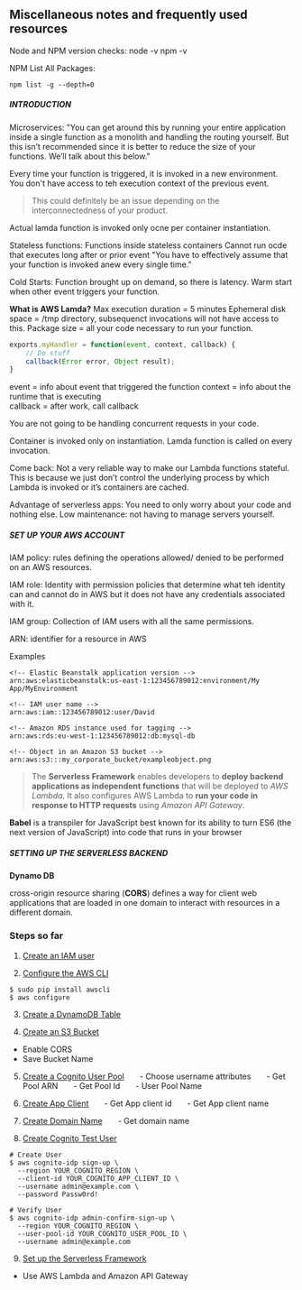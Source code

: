 ## Miscellaneous notes and frequently used resources

Node and NPM version checks: 
	node -v
	npm -v

NPM List All Packages: 

	npm list -g --depth=0

##### INTRODUCTION

Microservices: 
"You can get around this by running your entire application inside a single function as a monolith and handling the routing yourself. But this isn’t recommended since it is better to reduce the size of your functions. We’ll talk about this below."

Every time your function is triggered, it is invoked in a new environment. You don't have access to teh execution context of the previous event. 

> This could definitely be an issue depending on the interconnectedness of your product. 

Actual lamda function is invoked only ocne per container instantiation. 


Stateless functions: 
Functions inside stateless containers
Cannot run ocde that executes long after or prior event
"You have to effectively assume that your function is invoked anew every single time."

Cold Starts: 
Function brought up on demand, so there is latency. 
Warm start when other event triggers your function.

**What is AWS Lamda?**
Max execution duration = 5 minutes
Ephemeral disk space = /tmp directory, subsequenct invocations will not have access to this.
Package size = all your code necessary to run your function. 


```javascript
exports.myHandler = function(event, context, callback) {
	// Do stuff
	callback(Error error, Object result);
}
```

event = info about event that triggered the function
context = info about the runtime that is executing  
callback = after work, call callback

You are not going to be handling concurrent requests in your code. 

Container is invoked only on instantiation. Lamda function is called on every invocation. 

Come back: Not a very reliable way to make our Lambda functions stateful. This is because we just don’t control the underlying process by which Lambda is invoked or it’s containers are cached.


Advantage of serverless apps: 
You need to only worry about your code and nothing else. Low maintenance: not having to manage servers yourself. 

##### SET UP YOUR AWS ACCOUNT

IAM policy: rules defining the operations allowed/ denied to be performed on an AWS resources. 

IAM role: Identity with permission policies that determine what teh identity can and cannot do in AWS but it does not have any credentials associated with it. 

IAM group: Collection of IAM users with all the same permissions. 

ARN: identifier for a resource in AWS

Examples

```
<!-- Elastic Beanstalk application version -->
arn:aws:elasticbeanstalk:us-east-1:123456789012:environment/My App/MyEnvironment

<!-- IAM user name -->
arn:aws:iam::123456789012:user/David

<!-- Amazon RDS instance used for tagging -->
arn:aws:rds:eu-west-1:123456789012:db:mysql-db

<!-- Object in an Amazon S3 bucket -->
arn:aws:s3:::my_corporate_bucket/exampleobject.png
```

> The **Serverless Framework** enables developers to **deploy backend applications as independent functions** that will be deployed to *AWS Lambda*. It also configures AWS Lambda to **run your code in response to HTTP requests** using *Amazon API Gateway*.


**Babel** is a transpiler for JavaScript best known for its ability to turn ES6 (the next version of JavaScript) into code that runs in your browser



##### SETTING UP THE SERVERLESS BACKEND

**Dynamo DB**

cross-origin resource sharing (**CORS**) defines a way for client web applications that are loaded in one domain to interact with resources in a different domain. 


### Steps so far

1. [Create an IAM user](https://serverless-stack.com/chapters/create-an-iam-user.html)

2. [Configure the AWS CLI](https://serverless-stack.com/chapters/configure-the-aws-cli.html)
```
$ sudo pip install awscli
$ aws configure
```
3. [Create a DynamoDB Table](https://serverless-stack.com/chapters/create-a-dynamodb-table.html)

4. [Create an S3 Bucket](https://serverless-stack.com/chapters/create-an-s3-bucket-for-file-uploads.html)
- Enable CORS
- Save Bucket Name

5. [Create a Cognito User Pool](https://serverless-stack.com/chapters/create-a-cognito-user-pool.html)
&nbsp;&nbsp;&nbsp;&nbsp;&nbsp;&nbsp;- Choose username attributes
&nbsp;&nbsp;&nbsp;&nbsp;&nbsp;&nbsp;- Get Pool ARN
&nbsp;&nbsp;&nbsp;&nbsp;&nbsp;&nbsp;- Get Pool Id 
&nbsp;&nbsp;&nbsp;&nbsp;&nbsp;&nbsp;- User Pool Name

6. [Create App Client](https://serverless-stack.com/chapters/create-a-cognito-user-pool.html)
&nbsp;&nbsp;&nbsp;&nbsp;&nbsp;&nbsp;- Get App client id
&nbsp;&nbsp;&nbsp;&nbsp;&nbsp;&nbsp;- Get App client name

7. [Create Domain Name](https://serverless-stack.com/chapters/create-a-cognito-user-pool.html)
&nbsp;&nbsp;&nbsp;&nbsp;&nbsp;&nbsp;- Get domain name

8. [Create Cognito Test User](https://serverless-stack.com/chapters/create-a-cognito-test-user.html)
```
# Create User
$ aws cognito-idp sign-up \
  --region YOUR_COGNITO_REGION \
  --client-id YOUR_COGNITO_APP_CLIENT_ID \
  --username admin@example.com \
  --password Passw0rd!

# Verify User
$ aws cognito-idp admin-confirm-sign-up \
  --region YOUR_COGNITO_REGION \
  --user-pool-id YOUR_COGNITO_USER_POOL_ID \
  --username admin@example.com
```

9. [Set up the Serverless Framework](https://serverless-stack.com/chapters/setup-the-serverless-framework.html)
- Use AWS Lambda and Amazon API Gateway
